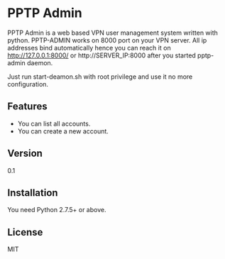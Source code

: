 PPTP Admin
=========

PPTP Admin is a web based VPN user management system written with python. PPTP-ADMIN works on 8000 port on your VPN
server. All ip addresses bind automatically hence you can reach it on http://127.0.0.1:8000/ or http://SERVER_IP:8000
after you started pptp-admin daemon.

Just run start-deamon.sh with root privilege and use it no more configuration.

Features
-----------
* You can list all accounts.
* You can create a new account.

Version
-------
0.1

Installation
--------------
You need Python 2.7.5+ or above.

License
----
MIT
